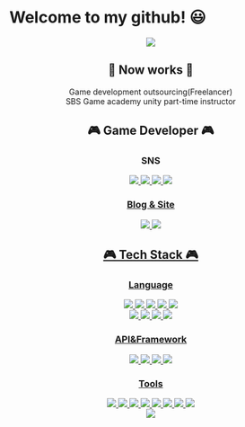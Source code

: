# Welcome to my github! 😃
<div align="center">
<img src="https://capsule-render.vercel.app/api?type=waving&color=auto&height=240&section=header&text=Jungwoo%20Kim&fontAlignY=34&fontSize=90&animation=fadeIn&desc=Game%20Developer"/>

  ## 💼 Now works 💼
  Game development outsourcing(Freelancer)   
  SBS Game academy unity part-time instructor
  ## 🎮 Game Developer 🎮  

  ### SNS   
  <a href="https://www.instagram.com/jungw916.cpp/" target="_blank"><img src="https://img.shields.io/badge/instagram-E4405F?style=for-the-badge&logo=instagram&logoColor=white"/>
  <a href="htps://twitter.com/jungw0916" target="_blank"><img src="https://img.shields.io/badge/X-000000?style=for-the-badge&logo=x&logoColor=white"/>
  <a href="https://www.youtube.com/@game_developer/featured" target="_blank"><img src="https://img.shields.io/badge/Youtube-FF0000?style=for-the-badge&logo=youtube&logoColor=white"/>
  <a href="https://www.linkedin.com/in/%EC%A0%95%EC%9A%B0-%EA%B9%80-975916228/" target="_blank"><img src="https://img.shields.io/badge/LinkedIn-0A66C2?style=for-the-badge&logo=linkedin&logoColor=white"/>

  ### Blog & Site   
  <a href="https://www.notion.so/jungwoo0916" target="_blank"><img src="https://img.shields.io/badge/Notion-000000?style=for-the-badge&logo=notion&logoColor=white"/>
  <a href="https://velog.io/@jungwoo9454" target="_blank"><img src="https://img.shields.io/badge/Velog-20C997?style=for-the-badge&logo=velog&logoColor=white"/>
  
  ## 🎮 Tech Stack 🎮
  
  ### Language

<img src="https://img.shields.io/badge/C-A8B9CC?style=square&logo=C&logoColor=white">
<img src="https://img.shields.io/badge/C++-00599C?style=square&logo=cplusplus&logoColor=white">
<img src="https://img.shields.io/badge/C Sharp-239120.svg?&style=square&logo=Csharp&logoColor=white">
<img src ="https://img.shields.io/badge/Java-3776AB.svg?&style=square&logo=Java&logoColor=white"/>
<img src ="https://img.shields.io/badge/Python-007396.svg?&style=square&logo=python&logoColor=white"/></br>
<img src ="https://img.shields.io/badge/HTML5-E34F26.svg?&style=square&logo=html5&logoColor=white"/>
<img src ="https://img.shields.io/badge/CSS3-1572B6.svg?&style=square&logo=css3&logoColor=white"/>
<img src ="https://img.shields.io/badge/Javascript-F7DF1E.svg?&style=square&logo=javascript&logoColor=white"/>
<img src ="https://img.shields.io/badge/SQL-003B57.svg?&style=square&logo=sql&logoColor=white"/>

  ### API&Framework   
  <img src ="https://img.shields.io/badge/Win32API-0078D4.svg?&style=square&logo=windows&logoColor=white"/>
  <img src ="https://img.shields.io/badge/OpenGL-5586A4.svg?&style=square&logo=opengl&logoColor=white"/>
  <img src ="https://img.shields.io/badge/DirectX(9, 11)-004088.svg?&style=square&logo=directx&logoColor=white"/>
  <img src ="https://img.shields.io/badge/Swing(Java)-3776AB.svg?&style=square&logo=swing&logoColor=white"/>
  
  ### Tools   
  <img src ="https://img.shields.io/badge/Unity-000000.svg?&style=square&logo=unity&logoColor=white"/>
  <img src ="https://img.shields.io/badge/Visual Studio-5C2D91.svg?&style=square&logo=visualstudio&logoColor=white"/>
  <img src ="https://img.shields.io/badge/Visual Studio Code-007ACC.svg?&style=square&logo=visualstudiocode&logoColor=white"/>
  <img src ="https://img.shields.io/badge/Intellij-000000.svg?&style=square&logo=intellijidea&logoColor=white"/>
  <img src ="https://img.shields.io/badge/Rider-000000.svg?&style=square&logo=rider&logoColor=white"/>
  <img src ="https://img.shields.io/badge/Git-F05032.svg?&style=square&logo=git&logoColor=white"/>
  <img src ="https://img.shields.io/badge/Github-181717.svg?&style=square&logo=github&logoColor=white"/>
  <img src ="https://img.shields.io/badge/Photoshop-31A8FF.svg?&style=square&logo=adobephotoshop&logoColor=white"/>

</br>
<a href="https://hits.seeyoufarm.com"><img src="https://hits.seeyoufarm.com/api/count/incr/badge.svg?url=https%3A%2F%2Fgithub.com%2Fjungwoo9454&count_bg=%2379C83D&title_bg=%23555555&icon=github.svg&icon_color=%23E7E7E7&title=hits&edge_flat=true"/></a>

